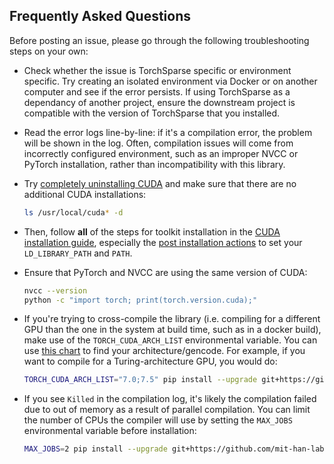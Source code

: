 ## Frequently Asked Questions

Before posting an issue, please go through the following troubleshooting steps on your own:

- Check whether the issue is TorchSparse specific or environment specific. Try creating an isolated environment via Docker or on another computer and see if the error persists. If using TorchSparse as a dependancy of another project, ensure the downstream project is compatible with the version of TorchSparse that you installed.

- Read the error logs line-by-line: if it's a compilation error, the problem will be shown in the log. Often, compilation issues will come from incorrectly configured environment, such as an improper NVCC or PyTorch installation, rather than incompatibility with this library.

- Try [completely uninstalling CUDA](https://askubuntu.com/q/530043) and make sure that there are no additional CUDA installations:

  ```bash
  ls /usr/local/cuda* -d
  ```

- Then, follow **all** of the steps for toolkit installation in the [CUDA installation guide](https://docs.nvidia.com/cuda/cuda-installation-guide-linux/index.html), especially the [post installation actions](https://docs.nvidia.com/cuda/cuda-installation-guide-linux/index.html#post-installation-actions) to set your `LD_LIBRARY_PATH` and `PATH`.

- Ensure that PyTorch and NVCC are using the same version of CUDA:

  ```bash
  nvcc --version
  python -c "import torch; print(torch.version.cuda);"
  ```

- If you're trying to cross-compile the library (i.e. compiling for a different GPU than the one in the system at build time, such as in a docker build), make use of the `TORCH_CUDA_ARCH_LIST` environmental variable. You can use [this chart](http://arnon.dk/matching-sm-architectures-arch-and-gencode-for-various-nvidia-cards/) to find your architecture/gencode. For example, if you want to compile for a Turing-architecture GPU, you would do:

  ```bash
  TORCH_CUDA_ARCH_LIST="7.0;7.5" pip install --upgrade git+https://github.com/mit-han-lab/torchsparse.git
  ```

- If you see `Killed` in the compilation log, it's likely the compilation failed due to out of memory as a result of parallel compilation. You can limit the number of CPUs the compiler will use by setting the `MAX_JOBS` environmental variable before installation:

  ```bash
  MAX_JOBS=2 pip install --upgrade git+https://github.com/mit-han-lab/torchsparse.git
  ```
